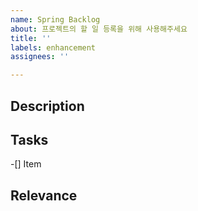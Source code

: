 ```yaml
---
name: Spring Backlog
about: 프로젝트의 할 일 등록을 위해 사용해주세요
title: ''
labels: enhancement
assignees: ''

---
```


## Description

## Tasks

-[] Item

## Relevance
